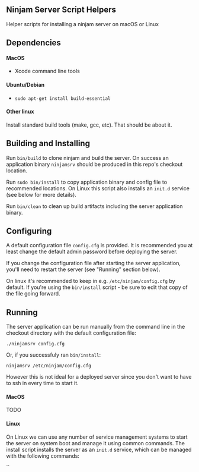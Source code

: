 Ninjam Server Script Helpers
----------------------------

Helper scripts for installing a ninjam server on macOS or Linux

## Dependencies

#### MacOS

* Xcode command line tools

#### Ubuntu/Debian

* `sudo apt-get install build-essential`

#### Other linux

Install standard build tools (make, gcc, etc). That should be about it.

## Building and Installing

Run `bin/build` to clone ninjam and build the server. On success an application binary
`ninjamsrv` should be produced in this repo's checkout location.

Run `sudo bin/install` to copy application binary and config file to recommended locations.
On Linux this script also installs an `init.d` service (see below for more details).

Run `bin/clean` to clean up build artifacts including the server application binary.

## Configuring

A default configuration file `config.cfg` is provided. It is recommended you at least
change the default admin password before deploying the server.

If you change the configuration file after starting the server application, you'll need
to restart the server (see "Running" section below).

On linux it's recommended to keep in e.g. `/etc/ninjam/config.cfg` by default. If you're
using the `bin/install` script - be sure to edit that copy of the file going forward.

## Running

The server application can be run manually from the command line in the checkout directory 
with the default configuration file:

`./ninjamsrv config.cfg`

Or, if you successfuly ran `bin/install`:

`ninjamsrv /etc/ninjam/config.cfg`

However this is not ideal for a deployed server since you don't want to have to ssh in
every time to start it.

#### MacOS

TODO

#### Linux

On Linux we can use any number of service management systems to start the server on
system boot and manage it using common commands. The install script installs the server
as an `init.d` service, which can be managed with the following commands:

``